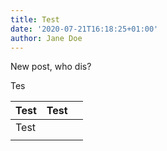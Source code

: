 ```yaml
---
title: Test
date: '2020-07-21T16:18:25+01:00'
author: Jane Doe
---
```

New post, who dis?

Tes

| Test | Test |  |
| --- | --- | --- |
| Test |  |  |
|  |  |  |
